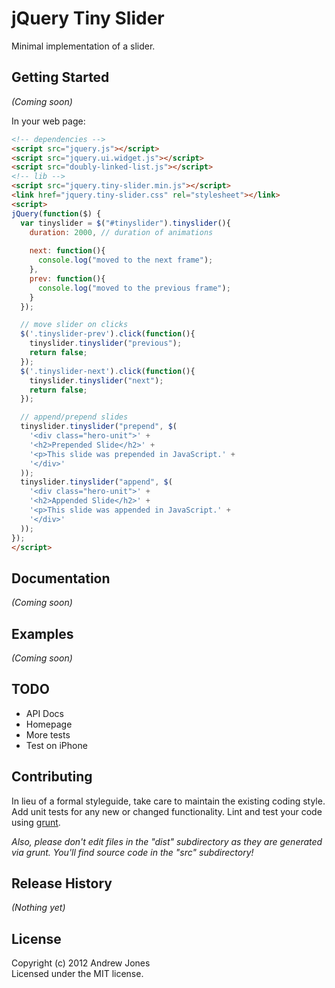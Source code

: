 # jQuery Tiny Slider

Minimal implementation of a slider.

## Getting Started

_(Coming soon)_

In your web page:

```html
<!-- dependencies -->
<script src="jquery.js"></script>
<script src="jquery.ui.widget.js"></script>
<script src="doubly-linked-list.js"></script>
<!-- lib -->
<script src="jquery.tiny-slider.min.js"></script>
<link href="jquery.tiny-slider.css" rel="stylesheet"></link>
<script>
jQuery(function($) {
  var tinyslider = $("#tinyslider").tinyslider(){
    duration: 2000, // duration of animations
    
    next: function(){
      console.log("moved to the next frame");
    },
    prev: function(){
      console.log("moved to the previous frame");
    }
  });

  // move slider on clicks
  $('.tinyslider-prev').click(function(){
    tinyslider.tinyslider("previous");
    return false;
  });
  $('.tinyslider-next').click(function(){
    tinyslider.tinyslider("next");
    return false;
  });

  // append/prepend slides
  tinyslider.tinyslider("prepend", $(
    '<div class="hero-unit">' +
    '<h2>Prepended Slide</h2>' +
    '<p>This slide was prepended in JavaScript.' +
    '</div>'
  ));
  tinyslider.tinyslider("append", $(
    '<div class="hero-unit">' +
    '<h2>Appended Slide</h2>' +
    '<p>This slide was appended in JavaScript.' +
    '</div>'
  ));
});
</script>
```

## Documentation
_(Coming soon)_

## Examples
_(Coming soon)_

## TODO

- API Docs
- Homepage
- More tests
- Test on iPhone

## Contributing
In lieu of a formal styleguide, take care to maintain the existing coding style. Add unit tests for any new or changed functionality. Lint and test your code using [grunt](https://github.com/cowboy/grunt).

_Also, please don't edit files in the "dist" subdirectory as they are generated via grunt. You'll find source code in the "src" subdirectory!_

## Release History
_(Nothing yet)_

## License
Copyright (c) 2012 Andrew Jones  
Licensed under the MIT license.
